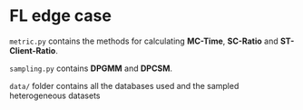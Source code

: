 # FL edge case

`metric.py` contains the methods for calculating **MC-Time**, **SC-Ratio** and **ST-Client-Ratio**.

`sampling.py` contains **DPGMM** and **DPCSM**.

`data/` folder contains all the databases used and the sampled heterogeneous datasets